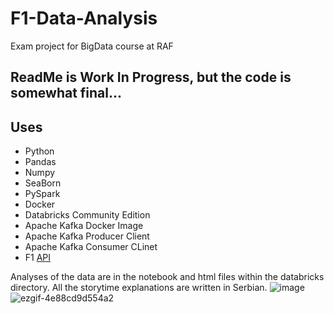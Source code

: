 # F1-Data-Analysis
Exam project for BigData course at RAF
## ReadMe is Work In Progress, but the code is somewhat final...

## Uses
- Python
- Pandas
- Numpy
- SeaBorn
- PySpark
- Docker
- Databricks Community Edition
- Apache Kafka Docker Image
- Apache Kafka Producer Client
- Apache Kafka Consumer CLinet
- F1 [API](https://openf1.org/)

Analyses of the data are in the notebook and html files within the databricks directory. All the storytime explanations are written in Serbian. 
![image](https://github.com/user-attachments/assets/2ef3075b-eeee-4300-9125-a01a2b48924b)
![ezgif-4e88cd9d554a2](https://github.com/user-attachments/assets/3f9340f6-4524-43d6-8d6e-04af7dc42f77)
